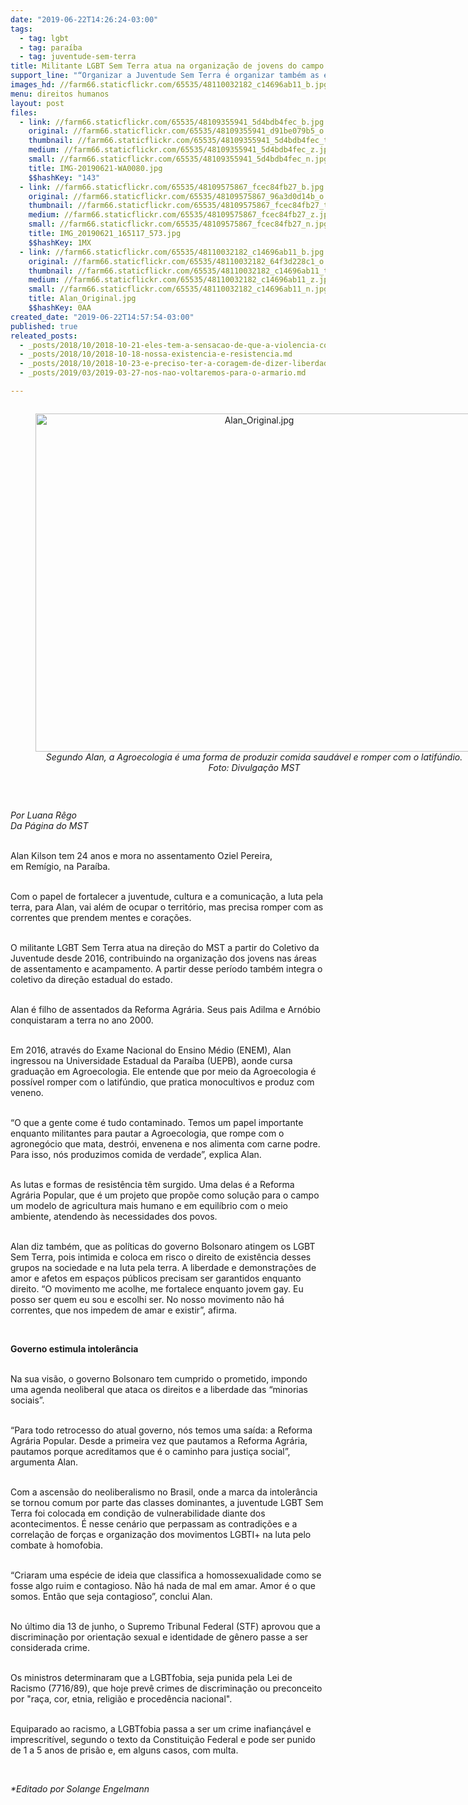 ```yaml
---
date: "2019-06-22T14:26:24-03:00"
tags:
  - tag: lgbt
  - tag: paraíba
  - tag: juventude-sem-terra
title: Militante LGBT Sem Terra atua na organização de jovens do campo
support_line: "“Organizar a Juventude Sem Terra é organizar também as e os LGBT”, afirma militante na Paraíba "
images_hd: //farm66.staticflickr.com/65535/48110032182_c14696ab11_b.jpg
menu: direitos humanos
layout: post
files:
  - link: //farm66.staticflickr.com/65535/48109355941_5d4bdb4fec_b.jpg
    original: //farm66.staticflickr.com/65535/48109355941_d91be079b5_o.jpg
    thumbnail: //farm66.staticflickr.com/65535/48109355941_5d4bdb4fec_t.jpg
    medium: //farm66.staticflickr.com/65535/48109355941_5d4bdb4fec_z.jpg
    small: //farm66.staticflickr.com/65535/48109355941_5d4bdb4fec_n.jpg
    title: IMG-20190621-WA0080.jpg
    $$hashKey: "143"
  - link: //farm66.staticflickr.com/65535/48109575867_fcec84fb27_b.jpg
    original: //farm66.staticflickr.com/65535/48109575867_96a3d0d14b_o.jpg
    thumbnail: //farm66.staticflickr.com/65535/48109575867_fcec84fb27_t.jpg
    medium: //farm66.staticflickr.com/65535/48109575867_fcec84fb27_z.jpg
    small: //farm66.staticflickr.com/65535/48109575867_fcec84fb27_n.jpg
    title: IMG_20190621_165117_573.jpg
    $$hashKey: 1MX
  - link: //farm66.staticflickr.com/65535/48110032182_c14696ab11_b.jpg
    original: //farm66.staticflickr.com/65535/48110032182_64f3d228c1_o.jpg
    thumbnail: //farm66.staticflickr.com/65535/48110032182_c14696ab11_t.jpg
    medium: //farm66.staticflickr.com/65535/48110032182_c14696ab11_z.jpg
    small: //farm66.staticflickr.com/65535/48110032182_c14696ab11_n.jpg
    title: Alan_Original.jpg
    $$hashKey: 0AA
created_date: "2019-06-22T14:57:54-03:00"
published: true
releated_posts:
  - _posts/2018/10/2018-10-21-eles-tem-a-sensacao-de-que-a-violencia-contra-nossos-corpos-e-algo-legitimado-diz-presidenta-da-abglt.md
  - _posts/2018/10/2018-10-18-nossa-existencia-e-resistencia.md
  - _posts/2018/10/2018-10-23-e-preciso-ter-a-coragem-de-dizer-liberdade.md
  - _posts/2019/03/2019-03-27-nos-nao-voltaremos-para-o-armario.md

---
```

<div style="text-align:center">
<figure class="image" style="display:inline-block"><img alt="Alan_Original.jpg" height="541" src="//farm66.staticflickr.com/65535/48110032182_c14696ab11_b.jpg" width="700" />
<figcaption><em>Segundo Alan, a Agroecologia &eacute; uma forma de produzir comida saud&aacute;vel e romper com o latif&uacute;ndio. Foto: Divulga&ccedil;&atilde;o MST</em></figcaption>
</figure>
</div>

<p>&nbsp;</p>

<p><em>Por Luana R&ecirc;go<br />
Da P&aacute;gina do MST</em><br />
&nbsp;</p>

<p>Alan Kilson tem 24 anos e mora no assentamento Oziel Pereira, em&nbsp;Rem&iacute;gio, na Para&iacute;ba.</p>

<p><br />
Com o papel de fortalecer a juventude, cultura e a comunica&ccedil;&atilde;o, a&nbsp;luta pela terra,&nbsp;para Alan, vai al&eacute;m de ocupar o territ&oacute;rio, mas precisa romper com as correntes que prendem mentes e cora&ccedil;&otilde;es.&nbsp;</p>

<p><br />
O militante LGBT Sem Terra atua na dire&ccedil;&atilde;o do MST a partir do Coletivo da Juventude desde 2016, contribuindo na organiza&ccedil;&atilde;o dos jovens nas &aacute;reas de assentamento e acampamento. A partir desse per&iacute;odo tamb&eacute;m integra o coletivo da dire&ccedil;&atilde;o estadual do estado.&nbsp;</p>

<p><br />
Alan &eacute; filho de assentados da Reforma Agr&aacute;ria. Seus pais Adilma e Arn&oacute;bio conquistaram a terra no ano 2000.&nbsp;</p>

<p><br />
Em 2016, atrav&eacute;s do Exame Nacional do Ensino M&eacute;dio (ENEM), Alan ingressou na Universidade Estadual da Para&iacute;ba (UEPB), aonde cursa gradua&ccedil;&atilde;o em Agroecologia. Ele entende que por meio da Agroecologia &eacute; poss&iacute;vel romper com o latif&uacute;ndio, que pratica monocultivos e produz com veneno.</p>

<p><br />
&ldquo;O que a gente come &eacute; tudo contaminado. Temos um papel importante enquanto militantes para&nbsp;pautar a Agroecologia, que rompe com o agroneg&oacute;cio que mata, destr&oacute;i, envenena e nos alimenta com carne podre. Para isso, n&oacute;s produzimos comida de verdade&rdquo;, explica Alan.&nbsp;</p>

<p><br />
As lutas e formas de resist&ecirc;ncia t&ecirc;m surgido. Uma delas &eacute; a Reforma Agr&aacute;ria Popular, que &eacute; um projeto que prop&otilde;e como solu&ccedil;&atilde;o para o campo um modelo de agricultura mais humano e em equil&iacute;brio com o meio ambiente, atendendo &agrave;s necessidades dos povos.&nbsp;</p>

<p><br />
Alan diz tamb&eacute;m, que as pol&iacute;ticas do governo Bolsonaro atingem os LGBT Sem Terra, pois intimida e coloca em risco o direito de exist&ecirc;ncia desses grupos na sociedade e na luta pela terra. A&nbsp;liberdade e demonstra&ccedil;&otilde;es de amor e afetos em espa&ccedil;os p&uacute;blicos precisam ser garantidos enquanto direito. &ldquo;O movimento me acolhe, me fortalece enquanto jovem&nbsp;gay. Eu posso ser quem eu sou e escolhi ser. No nosso movimento n&atilde;o h&aacute; correntes, que nos impedem de amar e existir&rdquo;, afirma.</p>

<p>&nbsp;</p>

<p><strong>Governo estimula intoler&acirc;ncia</strong></p>

<p><br />
Na sua vis&atilde;o, o governo Bolsonaro tem cumprido o prometido, impondo uma agenda neoliberal que ataca os direitos e a liberdade das &ldquo;minorias sociais&rdquo;.&nbsp;</p>

<p><br />
&ldquo;Para todo retrocesso do atual governo, n&oacute;s temos uma sa&iacute;da: a Reforma Agr&aacute;ria Popular. Desde a primeira vez que pautamos a Reforma Agr&aacute;ria, pautamos porque acreditamos que &eacute; o caminho para justi&ccedil;a social&rdquo;, argumenta Alan.</p>

<p><br />
Com a ascens&atilde;o do neoliberalismo no Brasil, onde a marca da intoler&acirc;ncia se tornou comum por parte das classes dominantes, a juventude LGBT Sem Terra foi colocada em condi&ccedil;&atilde;o de vulnerabilidade diante dos acontecimentos. &Eacute; nesse cen&aacute;rio que perpassam as contradi&ccedil;&otilde;es e a correla&ccedil;&atilde;o de for&ccedil;as e organiza&ccedil;&atilde;o dos movimentos LGBTI+ na luta pelo combate &agrave; homofobia.&nbsp;</p>

<p><br />
&ldquo;Criaram uma esp&eacute;cie de ideia que classifica a&nbsp;homossexualidade como se fosse algo ruim e contagioso. N&atilde;o h&aacute; nada de mal em amar. Amor&nbsp;&eacute; o que somos. Ent&atilde;o que seja contagioso&rdquo;, conclui Alan.</p>

<p><br />
No &uacute;ltimo dia 13 de junho, o Supremo Tribunal Federal (STF) aprovou que a discrimina&ccedil;&atilde;o por orienta&ccedil;&atilde;o sexual e identidade de g&ecirc;nero passe a ser considerada crime.&nbsp;</p>

<p><br />
Os ministros determinaram que a LGBTfobia, seja punida pela Lei de Racismo (7716/89), que hoje prev&ecirc; crimes de discrimina&ccedil;&atilde;o ou preconceito por &quot;ra&ccedil;a, cor, etnia, religi&atilde;o e proced&ecirc;ncia nacional&quot;.</p>

<p><br />
Equiparado ao racismo, a LGBTfobia passa a ser um crime inafian&ccedil;&aacute;vel e imprescrit&iacute;vel, segundo o texto da Constitui&ccedil;&atilde;o Federal e pode ser punido de 1 a&nbsp;5&nbsp;anos de pris&atilde;o e, em alguns casos, com multa.</p>

<p>&nbsp;</p>

<p><em>*Editado por Solange Engelmann</em></p>
